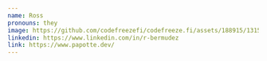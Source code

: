```yaml
---
name: Ross
pronouns: they
image: https://github.com/codefreezefi/codefreeze.fi/assets/188915/131506f6-d353-4d62-a92a-c325e12456ac
linkedin: https://www.linkedin.com/in/r-bermudez
link: https://www.papotte.dev/
---
```

